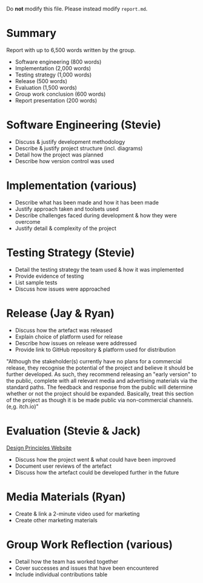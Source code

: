 Do **not** modify this file. Please instead modify `report.md`.

# Summary
Report with up to 6,500 words written by the group.
- Software engineering (800 words)
- Implementation (2,000 words)
- Testing strategy (1,000 words)
- Release (500 words)
- Evaluation (1,500 words)
- Group work conclusion (600 words)
- Report presentation (200 words)

# Software Engineering (Stevie)
- Discuss & justify development methodology
- Describe & justify project structure (incl. diagrams)
- Detail how the project was planned
- Describe how version control was used

# Implementation (various)
- Describe what has been made and how it has been made
- Justify approach taken and toolsets used
- Describe challenges faced during development & how they were overcome
- Justify detail & complexity of the project

# Testing Strategy (Stevie)
- Detail the testing strategy the team used & how it was implemented
- Provide evidence of testing
- List sample tests
- Discuss how issues were approached

# Release (Jay & Ryan)
- Discuss how the artefact was released
- Explain choice of platform used for release
- Describe how issues on release were addressed
- Provide link to GitHub repository & platform used for distribution

"Although the stakeholder(s) currently have no plans for a commercial release, they recognise the potential of the project and believe it should be further developed.
As such, they recommend releasing an "early version" to the public, complete with all relevant media and advertising materials via the standard paths.
The feedback and response from the public will determine whether or not the project should be expanded.
Basically, treat this section of the project as though it is be made public via non-commercial channels. (e,g. itch.io)"

# Evaluation (Stevie & Jack)
[Design Principles Website](https://principles.design)
- Discuss how the project went & what could have been improved
- Document user reviews of the artefact
- Discuss how the artefact could be developed further in the future

# Media Materials (Ryan)
- Create & link a 2-minute video used for marketing
- Create other marketing materials

# Group Work Reflection (various)
- Detail how the team has worked together
- Cover successes and issues that have been encountered
- Include individual contributions table
